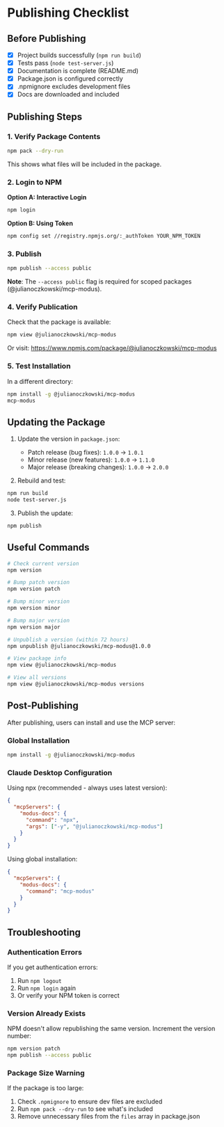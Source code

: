 # Publishing Checklist

## Before Publishing

- [x] Project builds successfully (`npm run build`)
- [x] Tests pass (`node test-server.js`)
- [x] Documentation is complete (README.md)
- [x] Package.json is configured correctly
- [x] .npmignore excludes development files
- [x] Docs are downloaded and included

## Publishing Steps

### 1. Verify Package Contents

```bash
npm pack --dry-run
```

This shows what files will be included in the package.

### 2. Login to NPM

**Option A: Interactive Login**
```bash
npm login
```

**Option B: Using Token**
```bash
npm config set //registry.npmjs.org/:_authToken YOUR_NPM_TOKEN
```

### 3. Publish

```bash
npm publish --access public
```

**Note**: The `--access public` flag is required for scoped packages (@julianoczkowski/mcp-modus).

### 4. Verify Publication

Check that the package is available:
```bash
npm view @julianoczkowski/mcp-modus
```

Or visit: https://www.npmjs.com/package/@julianoczkowski/mcp-modus

### 5. Test Installation

In a different directory:
```bash
npm install -g @julianoczkowski/mcp-modus
mcp-modus
```

## Updating the Package

1. Update the version in `package.json`:
   - Patch release (bug fixes): `1.0.0` → `1.0.1`
   - Minor release (new features): `1.0.0` → `1.1.0`
   - Major release (breaking changes): `1.0.0` → `2.0.0`

2. Rebuild and test:
```bash
npm run build
node test-server.js
```

3. Publish the update:
```bash
npm publish
```

## Useful Commands

```bash
# Check current version
npm version

# Bump patch version
npm version patch

# Bump minor version
npm version minor

# Bump major version
npm version major

# Unpublish a version (within 72 hours)
npm unpublish @julianoczkowski/mcp-modus@1.0.0

# View package info
npm view @julianoczkowski/mcp-modus

# View all versions
npm view @julianoczkowski/mcp-modus versions
```

## Post-Publishing

After publishing, users can install and use the MCP server:

### Global Installation
```bash
npm install -g @julianoczkowski/mcp-modus
```

### Claude Desktop Configuration

Using npx (recommended - always uses latest version):
```json
{
  "mcpServers": {
    "modus-docs": {
      "command": "npx",
      "args": ["-y", "@julianoczkowski/mcp-modus"]
    }
  }
}
```

Using global installation:
```json
{
  "mcpServers": {
    "modus-docs": {
      "command": "mcp-modus"
    }
  }
}
```

## Troubleshooting

### Authentication Errors

If you get authentication errors:
1. Run `npm logout`
2. Run `npm login` again
3. Or verify your NPM token is correct

### Version Already Exists

NPM doesn't allow republishing the same version. Increment the version number:
```bash
npm version patch
npm publish --access public
```

### Package Size Warning

If the package is too large:
1. Check `.npmignore` to ensure dev files are excluded
2. Run `npm pack --dry-run` to see what's included
3. Remove unnecessary files from the `files` array in package.json
